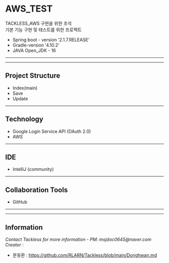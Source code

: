 # AWS_TEST
TACKLESS_AWS 구현을 위한 초석  
기본 기능 구현 및 테스트를 위한 프로젝트
* Spring boot - version '2.1.7.RELEASE'
* Gradle-version '4.10.2'
* JAVA Open_JDK - 16
---
---
## Project Structure
*   Index(main)
*  Save
* Update
---
## Technology
* Google Login Service API (OAuth 2.0)
* AWS
---
## IDE
* IntelliJ (community)
---
## Collaboration Tools
* GitHub
---
---


## Information
<footer>
        <div class="footer">
            <div>
                <address>Contact Tackless for more information - PM: msjdoc0645@naver.com <br></address>
                <address>Creator : </address>
                        </div>
    </footer>

* 문동환 :  https://github.com/RLARN/Tackless/blob/main/Donghwan.md


